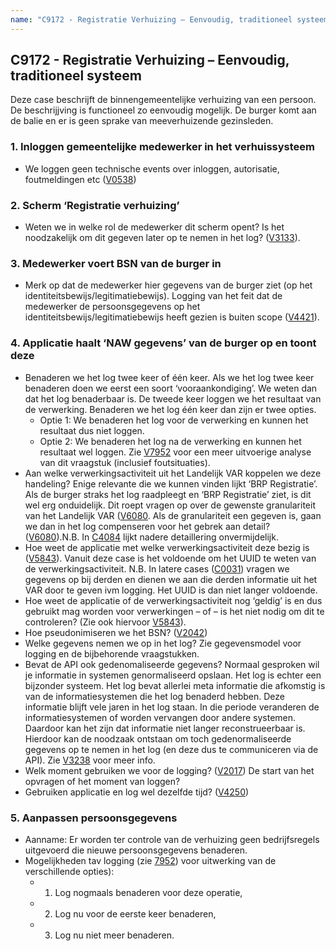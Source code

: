 ```yaml
---
name: "C9172 - Registratie Verhuizing – Eenvoudig, traditioneel systeem"
---
```


## C9172 - Registratie Verhuizing – Eenvoudig, traditioneel systeem
Deze case beschrijft de binnengemeentelijke verhuizing van een persoon. De beschrijjving is functioneel zo eenvoudig mogelijk. De burger komt aan de balie en er is  geen sprake van meeverhuizende gezinsleden.

### 1. Inloggen gemeentelijke medewerker in het verhuissysteem
-	We loggen geen technische events over inloggen, autorisatie, foutmeldingen etc ([V0538](./0538.md))
### 2. Scherm ‘Registratie verhuizing’
-	Weten we in welke rol de medewerker dit scherm opent? Is het noodzakelijk om dit gegeven later op te nemen in het log? ([V3133](./3133.md)).
### 3. Medewerker voert BSN van de burger in
-	Merk op dat de medewerker hier gegevens van de burger ziet (op het identiteitsbewijs/legitimatiebewijs). Logging van het feit dat de medewerker de persoonsgegevens op het identiteitsbewijs/legitimatiebewijs heeft gezien is buiten scope ([V4421](./4421.md)).
### 4. Applicatie haalt ‘NAW gegevens’ van de burger op en toont deze
-	Benaderen we het log twee keer of één keer.
Als we het log twee keer benaderen doen we eerst een soort ‘vooraankondiging’. We weten dan dat het log benaderbaar is. De tweede keer loggen we het resultaat van de verwerking. Benaderen we het log één keer dan zijn er twee opties. 
    - Optie 1: We benaderen het log voor de verwerking en kunnen het resultaat dus niet loggen. 
    - Optie 2: We benaderen het log na de verwerking en kunnen het resultaat wel loggen. Zie [V7952](./7952.md) voor een meer uitvoerige analyse van dit vraagstuk (inclusief foutsituaties).
-	Aan welke verwerkingsactiviteit uit het Landelijk VAR koppelen we deze handeling?
Enige relevante die we kunnen vinden lijkt ‘BRP Registratie’. Als de burger straks het log raadpleegt en ‘BRP Registratie’ ziet, is dit wel erg onduidelijk. Dit roept vragen op over de gewenste granulariteit van het Landelijk VAR ([V6080](./6080.md). Als de granulariteit een gegeven is, gaan we dan in het log compenseren voor het gebrek aan detail? ([V6080](./V6080.md)).N.B. In [C4084](./4084) lijkt nadere detaillering onvermijdelijk.
-	Hoe weet de applicatie met welke verwerkingsactiviteit deze bezig is ([V5843](./5843.md)). Vanuit deze case is het voldoende om het UUID te weten van de verwerkingsactiviteit. 
N.B. In latere cases ([C0031](./0031.md)) vragen we gegevens op bij derden en dienen we aan die derden informatie uit het VAR door te geven ivm logging. Het UUID is dan niet langer voldoende.
-	Hoe weet de applicatie of de verwerkingsactiviteit nog ‘geldig’ is en dus gebruikt mag worden voor verwerkingen – of – is het niet nodig om dit te controleren? (Zie ook hiervoor [V5843](./5843.md)).
-	Hoe pseudonimiseren we het BSN? ([V2042](./2042.md))
-	Welke gegevens nemen we op in het log?
Zie gegevensmodel voor logging en de bijbehorende vraagstukken.
-	Bevat de API ook gedenomaliseerde gegevens? Normaal gesproken wil je informatie in systemen genormaliseerd opslaan. Het log is echter een bijzonder systeem. Het log bevat allerlei meta informatie die afkomstig is van de informatiesystemen die het log benaderd hebben. Deze informatie blijft vele jaren in het log staan. In die periode veranderen de informatiesystemen of worden vervangen door andere systemen. Daardoor kan het zijn dat informatie niet langer reconstrueerbaar is. Hierdoor kan de noodzaak ontstaan om toch gedenormaliseerde gegevens op te nemen in het log (en deze dus te communiceren via de API). Zie [V3238](./3238) voor meer info.
-	Welk moment gebruiken we voor de logging? ([V2017](./2017.md)) De start van het opvragen of het moment van loggen?
-	Gebruiken applicatie en log wel dezelfde tijd? ([V4250](./4250.md))

### 5. Aanpassen persoonsgegevens
-	Aanname: Er worden ter controle van de verhuizing geen bedrijfsregels uitgevoerd die nieuwe persoonsgegevens benaderen.
-	Mogelijkheden tav logging (zie [7952](./7952.md)) voor uitwerking van de verschillende opties): 
    - 1. Log nogmaals benaderen voor deze operatie, 
    - 2. Log nu voor de eerste keer benaderen, 
    - 3. Log nu niet meer benaderen. 

